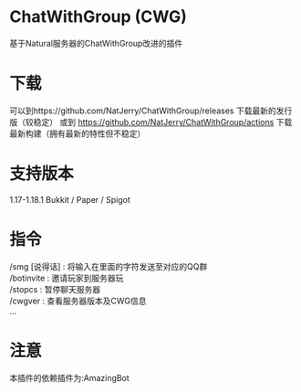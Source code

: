 # ChatWithGroup (CWG)
基于Natural服务器的ChatWithGroup改进的插件
# 下载
可以到https://github.com/NatJerry/ChatWithGroup/releases 下载最新的发行版（较稳定）
或到 https://github.com/NatJerry/ChatWithGroup/actions 下载最新构建（拥有最新的特性但不稳定）
# 支持版本
1.17-1.18.1
Bukkit / Paper / Spigot
# 指令
/smg [说得话] : 将输入在里面的字符发送至对应的QQ群  
/botinvite : 邀请玩家到服务器玩  
/stopcs : 暂停聊天服务器  
/cwgver : 查看服务器版本及CWG信息  
...  
# 注意
本插件的依赖插件为:AmazingBot
